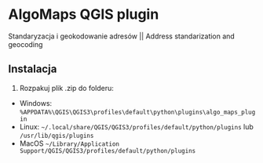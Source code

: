 # AlgoMaps QGIS plugin
Standaryzacja i geokodowanie adresów || Address standarization and geocoding

## Instalacja

1. Rozpakuj plik .zip do folderu:  
- Windows: `%APPDATA%\QGIS\QGIS3\profiles\default\python\plugins\algo_maps_plugin`
- Linux: `~/.local/share/QGIS/QGIS3/profiles/default/python/plugins` lub `/usr/lib/qgis/plugins`
- MacOS `~/Library/Application Support/QGIS/QGIS3/profiles/default/python/plugins`
